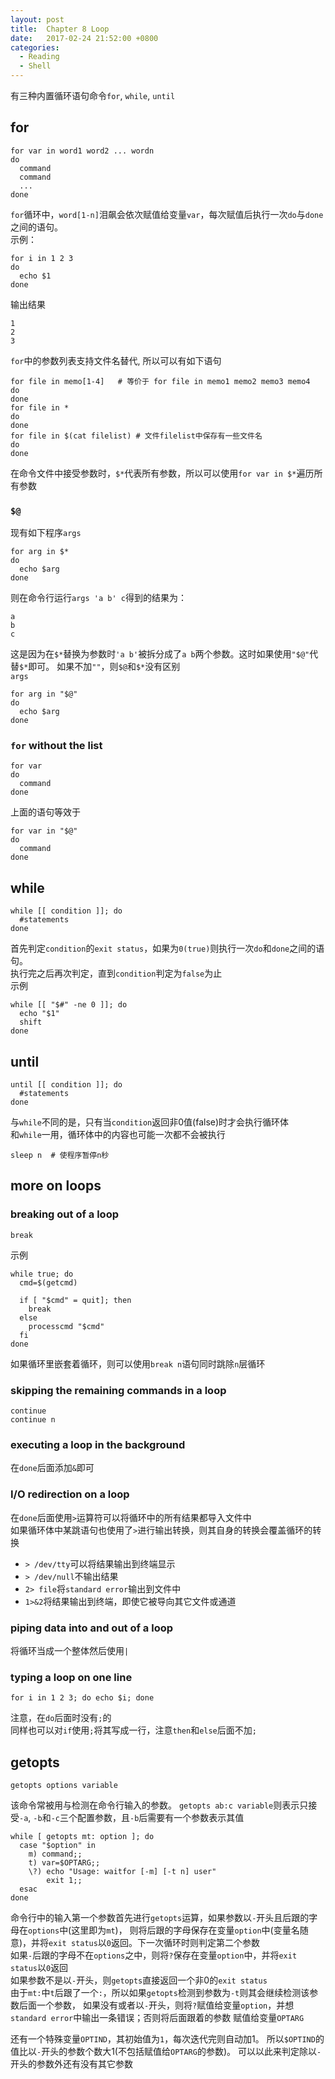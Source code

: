 ```yaml
---
layout: post
title:  Chapter 8 Loop
date:   2017-02-24 21:52:00 +0800
categories:
  - Reading
  - Shell
---
```


有三种内置循环语句命令`for`, `while`, `until`

## for

```shell
for var in word1 word2 ... wordn
do
  command
  command
  ...
done
```

`for`循环中，`word[1-n]`泪飙会依次赋值给变量`var`，每次赋值后执行一次`do`与`done`之间的语句。  
示例：

```shell
for i in 1 2 3
do
  echo $1
done
```

输出结果

```shell
1
2
3
```

`for`中的参数列表支持文件名替代, 所以可以有如下语句

```shell
for file in memo[1-4]   # 等价于 for file in memo1 memo2 memo3 memo4
do
done
for file in *
do
done
for file in $(cat filelist) # 文件filelist中保存有一些文件名
do
done
```

在命令文件中接受参数时，`$*`代表所有参数，所以可以使用`for var in $*`遍历所有参数

### `$@`

现有如下程序`args`

```shell
for arg in $*
do
  echo $arg
done
```

则在命令行运行`args 'a b' c`得到的结果为：

```shell
a
b
c
```

这是因为在`$*`替换为参数时`'a b'`被拆分成了`a b`两个参数。这时如果使用`"$@"`代替`$*`即可。
如果不加`""`，则`$@`和`$*`没有区别  
`args`

```shell
for arg in "$@"
do
  echo $arg
done
```

### `for` without the list

```shell
for var
do
  command
done
```

上面的语句等效于

```shell
for var in "$@"
do
  command
done
```

## while

```shell
while [[ condition ]]; do
  #statements
done
```

首先判定`condition`的`exit status`，如果为`0(true)`则执行一次`do`和`done`之间的语句。  
执行完之后再次判定，直到`condition`判定为`false`为止  
示例

```shell
while [[ "$#" -ne 0 ]]; do
  echo "$1"
  shift
done
```

## until

```shell
until [[ condition ]]; do
  #statements
done
```

与`while`不同的是，只有当`condition`返回非0值(false)时才会执行循环体  
和`while`一用，循环体中的内容也可能一次都不会被执行

```shell
sleep n  # 使程序暂停n秒
```

## more on loops

### breaking out of a loop

```shell
break
```

示例

```shell
while true; do
  cmd=$(getcmd)

  if [ "$cmd" = quit]; then
    break
  else
    processcmd "$cmd"
  fi
done
```

如果循环里嵌套着循环，则可以使用`break n`语句同时跳除`n`层循环

### skipping the remaining commands in a loop

```shell
continue
continue n
```

### executing a loop in the background

在`done`后面添加`&`即可

### I/O redirection on a loop

在`done`后面使用`>`运算符可以将循环中的所有结果都导入文件中  
如果循环体中某跳语句也使用了`>`进行输出转换，则其自身的转换会覆盖循环的转换

* `> /dev/tty`可以将结果输出到终端显示
* `> /dev/null`不输出结果
* `2> file`将`standard error`输出到文件中
* `1>&2`将结果输出到终端，即使它被导向其它文件或通道

### piping data into and out of a loop

将循环当成一个整体然后使用`|`

### typing a loop on one line

```shell
for i in 1 2 3; do echo $i; done
```

注意，在`do`后面时没有`;`的  
同样也可以对`if`使用`;`将其写成一行，注意`then`和`else`后面不加`;`

## getopts

```shell
getopts options variable
```

该命令常被用与检测在命令行输入的参数。
`getopts ab:c variable`则表示只接受`-a`, `-b`和`-c`三个配置参数，且`-b`后需要有一个参数表示其值

```shell
while [ getopts mt: option ]; do
  case "$option" in
    m) command;;
    t) var=$OPTARG;;
    \?) echo "Usage: waitfor [-m] [-t n] user"
        exit 1;;
  esac
done
```

命令行中的输入第一个参数首先进行`getopts`运算，如果参数以`-`开头且后跟的字母在`options`中(这里即为`mt`)，
则将后跟的字母保存在变量`option`中(变量名随意)，并将`exit status`以`0`返回。下一次循环时则判定第二个参数  
如果`-`后跟的字母不在`options`之中，则将`?`保存在变量`option`中，并将`exit status`以`0`返回  
如果参数不是以`-`开头，则`getopts`直接返回一个非0的`exit status`  
由于`mt:`中`t`后跟了一个`:`，所以如果`getopts`检测到参数为`-t`则其会继续检测该参数后面一个参数，
如果没有或者以`-`开头，则将`?`赋值给变量`option`，并想`standard error`中输出一条错误；否则将后面跟着的参数
赋值给变量`OPTARG`  

还有一个特殊变量`OPTIND`，其初始值为`1`，每次迭代完则自动加1。
所以`$OPTIND`的值比以`-`开头的参数个数大1(不包括赋值给`OPTARG`的参数)。
可以以此来判定除以`-`开头的参数外还有没有其它参数

